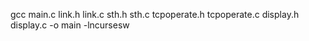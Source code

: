 gcc main.c link.h link.c sth.h sth.c tcpoperate.h tcpoperate.c display.h display.c -o main -lncursesw
